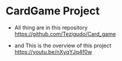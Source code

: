 # CardGame Project

* All thing are in this repository  
<https://github.com/Tezigudo/Card_game>

* and This is the overview of this project  
<https://youtu.be/nXyqYJq4f0w>
